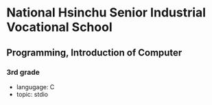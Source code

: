 # National Hsinchu Senior Industrial Vocational School
## Programming, Introduction of Computer
### 3rd grade
- langugage: C
- topic: stdio
